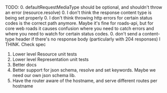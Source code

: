 TODO:
0. defaultRequestMediaType should be optional, and shouldn't throw an error (resource.resolve)
0. I don't think the response content type is being set properly
0. I don't think throwing http errors for certain status codes is the correct path anymore. Maybe it's fine for roads-api, but for core web roads it causes confusion where you need to catch errors and where you need to watch for certain status codes.
0. don't send a content-type header if there's no response body (particularly with 204 responses) I THINK. Check spec
1. Lower level Resource unit tests
2. Lower level Representation unit tests
3. Better docs
4. Better support for json schema, resolve and set keywords. Maybe we need our own json schema lib.
5. Have the router aware of the hostname, and serve different routes per hostname